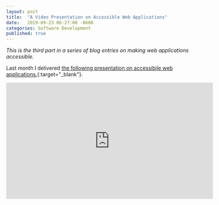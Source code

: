 ```yaml
---
layout: post
title:  "A Video Presentation on Accessible Web Applications"
date:   2019-09-23 06:27:00 -0600
categories: Software Development
published: true
---
```


_This is the third part in a series of blog entries on making web applications accessible._

Last month I delivered [the following presentation on accessibile web applications.](https://www.youtube.com/watch?v=n22C3rciw2c){:target="_blank"}.

<iframe style="margin-left: auto; margin-right:auto;" width="560" height="315" src="https://www.youtube.com/embed/n22C3rciw2c" frameborder="0" allow="accelerometer; autoplay; encrypted-media; gyroscope; picture-in-picture" allowfullscreen></iframe>
